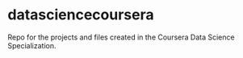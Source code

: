 # datasciencecoursera
Repo for the projects and files created in the Coursera Data Science Specialization.
